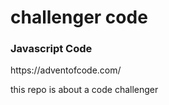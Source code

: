<h1>challenger code</h1>

<h3>Javascript Code</h3>

<p>https://adventofcode.com/</p>

<p>this repo is about a code challenger</p>
